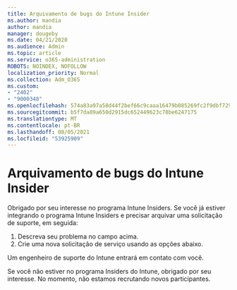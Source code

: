 ```yaml
---
title: Arquivamento de bugs do Intune Insider
ms.author: mandia
author: mandia
manager: dougeby
ms.date: 04/21/2020
ms.audience: Admin
ms.topic: article
ms.service: o365-administration
ROBOTS: NOINDEX, NOFOLLOW
localization_priority: Normal
ms.collection: Adm_O365
ms.custom:
- "2402"
- "9000348"
ms.openlocfilehash: 574a83a97a58d44f2bef66c9caaa16479b085269fc2f9dbf729a23ca8d37bba6
ms.sourcegitcommit: b5f7da89a650d2915dc652449623c78be6247175
ms.translationtype: MT
ms.contentlocale: pt-BR
ms.lasthandoff: 08/05/2021
ms.locfileid: "53925909"
---
```

# <a name="intune-insider-bug-filing"></a>Arquivamento de bugs do Intune Insider

Obrigado por seu interesse no programa Intune Insiders. Se você já estiver integrando o programa Intune Insiders e precisar arquivar uma solicitação de suporte, em seguida:

1. Descreva seu problema no campo acima.
2. Crie uma nova solicitação de serviço usando as opções abaixo.

Um engenheiro de suporte do Intune entrará em contato com você.

Se você não estiver no programa Insiders do Intune, obrigado por seu interesse. No momento, não estamos recrutando novos participantes.

